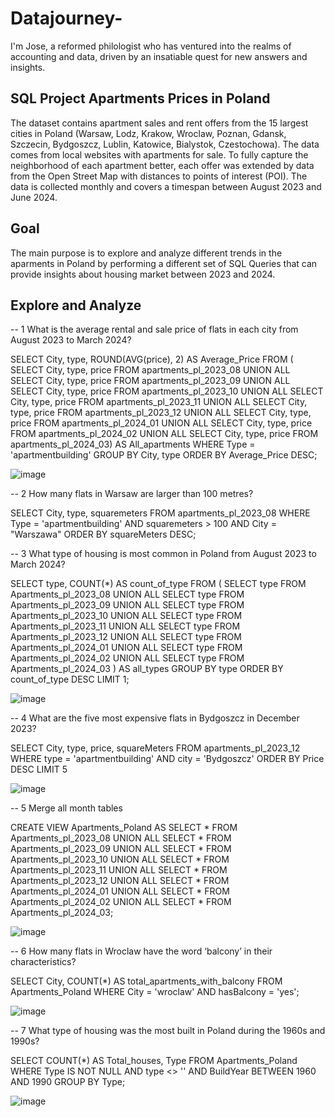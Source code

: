 # Datajourney-
I'm Jose, a reformed philologist who has ventured into the realms of accounting and data, driven by an insatiable quest for new answers and insights.


 ## SQL Project Apartments Prices in Poland

 The dataset contains apartment sales and rent offers from the 15 largest cities in Poland (Warsaw, Lodz, Krakow, Wroclaw, Poznan, Gdansk, Szczecin, Bydgoszcz, Lublin, Katowice, Bialystok, Czestochowa). The data comes from local websites with apartments for sale. To fully capture the neighborhood of each apartment better, each offer was extended by data from the Open Street Map with distances to points of interest (POI). The data is collected monthly and covers a timespan between August 2023 and June 2024. 

## Goal

The main purpose is to explore and analyze different trends in the aparments in Poland by performing a different set of SQL Queries that can provide insights about housing market between 2023 and 2024. 

## Explore and Analyze

-- 1 What is the average rental and sale price of flats in each city from August 2023 to March 2024?

SELECT City, 
type, 
ROUND(AVG(price), 2) AS Average_Price
FROM (
SELECT City, type, price FROM apartments_pl_2023_08
UNION ALL
SELECT City, type, price FROM apartments_pl_2023_09
UNION ALL
SELECT City, type, price FROM apartments_pl_2023_10
UNION ALL
SELECT City, type, price FROM apartments_pl_2023_11
UNION ALL
SELECT City, type, price FROM apartments_pl_2023_12
UNION ALL
SELECT City, type, price FROM apartments_pl_2024_01
UNION ALL 
SELECT City, type, price FROM apartments_pl_2024_02
UNION ALL
SELECT City, type, price FROM apartments_pl_2024_03) AS All_apartments
WHERE Type = 'apartmentbuilding'
GROUP BY City, type
ORDER BY Average_Price DESC;

![image](https://github.com/user-attachments/assets/04219d57-0a50-4628-b77a-8844916ac3ea)


-- 2 How many flats in Warsaw are larger than 100 metres?

SELECT City, type, squaremeters
FROM apartments_pl_2023_08
WHERE Type = 'apartmentbuilding' AND squaremeters > 100 AND City = "Warszawa"
ORDER BY squareMeters DESC;

-- 3 What type of housing is most common in Poland from August 2023 to March 2024?

SELECT type, COUNT(*) AS count_of_type
FROM (
    SELECT type FROM Apartments_pl_2023_08
    UNION ALL
    SELECT type FROM Apartments_pl_2023_09
    UNION ALL
    SELECT type FROM Apartments_pl_2023_10
    UNION ALL
    SELECT type FROM Apartments_pl_2023_11
    UNION ALL
    SELECT type FROM Apartments_pl_2023_12
    UNION ALL
    SELECT type FROM Apartments_pl_2024_01
    UNION ALL
    SELECT type FROM Apartments_pl_2024_02
    UNION ALL
    SELECT type FROM Apartments_pl_2024_03
) AS all_types
GROUP BY type
ORDER BY count_of_type DESC
LIMIT 1;

![image](https://github.com/user-attachments/assets/09427e80-fe39-439d-b65e-5d654ed425b7)


-- 4 What are the five most expensive flats in Bydgoszcz in December 2023?

SELECT City, type, price, squareMeters
FROM apartments_pl_2023_12
WHERE type =  'apartmentbuilding' AND city = 'Bydgoszcz'
ORDER BY Price DESC
LIMIT 5

![image](https://github.com/user-attachments/assets/7e115ed2-0464-4102-924b-dbae3bf1e370)


-- 5 Merge all month tables

CREATE VIEW Apartments_Poland AS
SELECT * FROM Apartments_pl_2023_08
UNION ALL
SELECT * FROM Apartments_pl_2023_09
UNION ALL
SELECT * FROM Apartments_pl_2023_10
UNION ALL
SELECT * FROM Apartments_pl_2023_11
UNION ALL
SELECT * FROM Apartments_pl_2023_12
UNION ALL
SELECT * FROM Apartments_pl_2024_01
UNION ALL
SELECT * FROM Apartments_pl_2024_02
UNION ALL
SELECT * FROM Apartments_pl_2024_03;

![image](https://github.com/user-attachments/assets/d52f4db6-7b91-431d-b610-3214d2ab3eaa)


-- 6  How many flats in Wroclaw have the word ‘balcony’ in their characteristics?

SELECT City, COUNT(*) AS total_apartments_with_balcony
FROM Apartments_Poland
WHERE City = 'wroclaw' AND hasBalcony = 'yes';

![image](https://github.com/user-attachments/assets/99b2629f-23a0-4271-ba3e-493d4c27ac7e)


-- 7 What type of housing was the most built in Poland during the 1960s and 1990s?

SELECT COUNT(*) AS Total_houses, Type
FROM Apartments_Poland 
WHERE Type IS NOT NULL AND type <> '' AND BuildYear  BETWEEN 1960 AND 1990 
GROUP BY Type;

![image](https://github.com/user-attachments/assets/d3ad2c14-8959-41e4-aa90-a0a757ea12a0)

